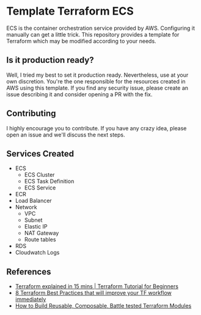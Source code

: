 # Template Terraform ECS

ECS is the container orchestration service provided by AWS. Configuring it manually can get a little trick. This repository provides a template for Terraform which may be modified according to your needs.

## Is it production ready?

Well, I tried my best to set it production ready. Nevertheless, use at your own discretion. You're the one responsible for the resources created in AWS using this template. If you find any security issue, please create an issue describing it and consider opening a PR with the fix.

## Contributing

I highly encourage you to contribute. If you have any crazy idea, please open an issue and we'll discuss the next steps.

## Services Created

- ECS
  + ECS Cluster
  + ECS Task Definition
  + ECS Service
- ECR
- Load Balancer
- Network
  + VPC
  + Subnet
  + Elastic IP
  + NAT Gateway
  + Route tables
- RDS
- Cloudwatch Logs

## References

- [Terraform explained in 15 mins | Terraform Tutorial for Beginners](https://www.youtube.com/watch?v=l5k1ai_GBDE)
- [8 Terraform Best Practices that will improve your TF workflow immediately](https://www.youtube.com/watch?v=gxPykhPxRW0)
- [How to Build Reusable, Composable, Battle tested Terraform Modules](https://www.youtube.com/watch?v=LVgP63BkhKQ)